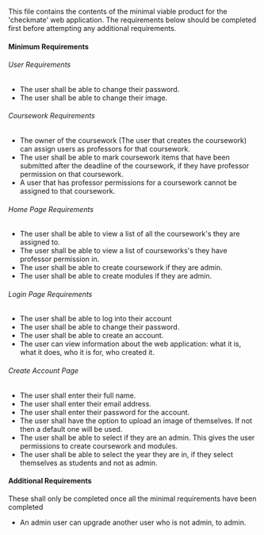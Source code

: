This file contains the contents of the minimal viable product for the 'checkmate' web application. The requirements below should be completed first before attempting any additional requirements.

#### Minimum Requirements

###### User Requirements
- The user shall be able to change their password.
- The user shall be able to change their image.

###### Coursework Requirements
- The owner of the coursework (The user that creates the coursework) can assign users as professors for that coursework.
- The user shall be able to mark coursework items that have been submitted after the deadline of the coursework, if they have professor permission on that coursework.
- A user that has professor permissions for a coursework cannot be assigned to that coursework.

###### Home Page Requirements
- The user shall be able to view a list of all the coursework's they are assigned to.
- The user shall be able to view a list of courseworks's they have professor permission in.
- The user shall be able to create coursework if they are admin.
- The user shall be able to create modules if they are admin.

###### Login Page Requirements
- The user shall be able to log into their account
- The user shall be able to change their password.
- The user shall be able to create an account.
- The user can view information about the web application: what it is, what it does, who it is for, who created it.

###### Create Account Page
- The user shall enter their full name.
- The user shall enter their email address.
- The user shall enter their password for the account.
- The user shall have the option to upload an image of themselves. If not then a default one will be used.
- The user shall be able to select if they are an admin. This gives the user permissions to create coursework and modules.
- The user shall be able to select the year they are in, if they select themselves as students and not as admin.

#### Additional Requirements
These shall only be completed once all the minimal requirements have been completed

- An admin user can upgrade another user who is not admin, to admin.